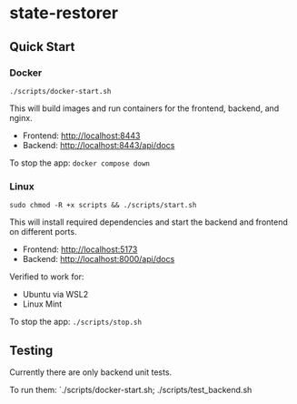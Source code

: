 # state-restorer

## Quick Start

### Docker

```
./scripts/docker-start.sh
```

This will build images and run containers for the frontend, backend, and nginx.

- Frontend: [http://localhost:8443](http://localhost:8443)
- Backend: [http://localhost:8443/api/docs](http://localhost:8443/api/docs)

To stop the app: `docker compose down`

### Linux

```
sudo chmod -R +x scripts && ./scripts/start.sh
```

This will install required dependencies and start the backend and frontend on different ports.

- Frontend: [http://localhost:5173](http://localhost:5173)
- Backend: [http://localhost:8000/api/docs](http://localhost:8000/api/docs)

Verified to work for:

- Ubuntu via WSL2
- Linux Mint

To stop the app: `./scripts/stop.sh`

## Testing

Currently there are only backend unit tests.

To run them: `./scripts/docker-start.sh; ./scripts/test_backend.sh

